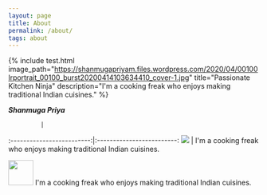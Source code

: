 ```yaml
---
layout: page
title: About
permalink: /about/
tags: about
---
```


{% include test.html image_path="https://shanmugapriyam.files.wordpress.com/2020/04/00100lrportrait_00100_burst20200414103634410_cover-1.jpg" title="Passionate Kitchen Ninja" description="I'm a cooking freak who enjoys making traditional Indian cuisines." %}

**_Shanmuga Priya_**

             |  
:-------------------------:|:-------------------------:
![](https://shanmugapriyam.files.wordpress.com/2020/04/00100lrportrait_00100_burst20200414103634410_cover-1.jpg)  | I'm a cooking freak who enjoys making traditional Indian cuisines.

<div class="image-txt-container">
<p float="left">
  <img src="https://shanmugapriyam.files.wordpress.com/2020/04/00100lrportrait_00100_burst20200414103634410_cover-1.jpg" width="50" height="50" />
   I'm a cooking freak who enjoys making traditional Indian cuisines.
</p>
</div>
